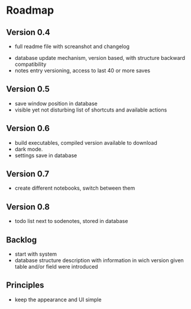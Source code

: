 # Roadmap

## Version 0.4

- full readme file with screanshot and changelog
+ database update mechanism, version based, with structure backward compatibility
+ notes entry versioning, access to last 40 or more saves

## Version 0.5

- save window position in database
- visible yet not disturbing list of shortcuts and available actions

## Version 0.6

- build executables, compiled version available to download
- dark mode. 
- settings save in database

## Version 0.7

- create different notebooks, switch between them

## Version 0.8

- todo list next to sodenotes, stored in database

## Backlog

- start with system
- database structure description with information in wich version given table and/or field were introduced

## Principles

- keep the appearance and UI simple